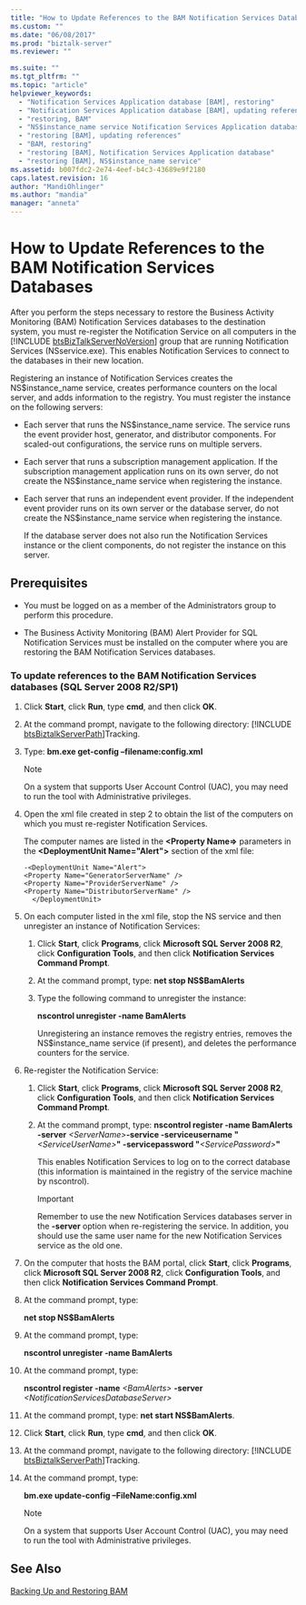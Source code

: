 ```yaml
---
title: "How to Update References to the BAM Notification Services Databases | Microsoft Docs"
ms.custom: ""
ms.date: "06/08/2017"
ms.prod: "biztalk-server"
ms.reviewer: ""

ms.suite: ""
ms.tgt_pltfrm: ""
ms.topic: "article"
helpviewer_keywords: 
  - "Notification Services Application database [BAM], restoring"
  - "Notification Services Application database [BAM], updating references"
  - "restoring, BAM"
  - "NS$instance_name service Notification Services Application database [BAM], NS$instance_name service"
  - "restoring [BAM], updating references"
  - "BAM, restoring"
  - "restoring [BAM], Notification Services Application database"
  - "restoring [BAM], NS$instance_name service"
ms.assetid: b007fdc2-2e74-4eef-b4c3-43689e9f2180
caps.latest.revision: 16
author: "MandiOhlinger"
ms.author: "mandia"
manager: "anneta"
---
```

# How to Update References to the BAM Notification Services Databases
After you perform the steps necessary to restore the Business Activity Monitoring (BAM) Notification Services databases to the destination system, you must re-register the Notification Service on all computers in the [!INCLUDE [btsBizTalkServerNoVersion](../includes/btsbiztalkservernoversion-md.md)] group that are running Notification Services (NSservice.exe). This enables Notification Services to connect to the databases in their new location.  
  
 Registering an instance of Notification Services creates the NS$instance_name service, creates performance counters on the local server, and adds information to the registry. You must register the instance on the following servers:  
  
- Each server that runs the NS$instance_name service. The service runs the event provider host, generator, and distributor components. For scaled-out configurations, the service runs on multiple servers.  
  
- Each server that runs a subscription management application. If the subscription management application runs on its own server, do not create the NS$instance_name service when registering the instance.  
  
- Each server that runs an independent event provider. If the independent event provider runs on its own server or the database server, do not create the NS$instance_name service when registering the instance.  
  
  If the database server does not also run the Notification Services instance or the client components, do not register the instance on this server.  
  
## Prerequisites  
  
-   You must be logged on as a member of the Administrators group to perform this procedure.  
  
-   The Business Activity Monitoring (BAM) Alert Provider for SQL Notification Services must be installed on the computer where you are restoring the BAM Notification Services databases.  
  
### To update references to the BAM Notification Services databases (SQL Server 2008 R2/SP1)  
  
1. Click **Start**, click **Run**, type **cmd**, and then click **OK**.  
  
2. At the command prompt, navigate to the following directory: [!INCLUDE [btsBiztalkServerPath](../includes/btsbiztalkserverpath-md.md)]Tracking.  
  
3. Type: **bm.exe get-config –filename:config.xml**  
  
   > [!NOTE]
   >  On a system that supports User Account Control (UAC), you may need to run the tool with Administrative privileges.  
  
4. Open the xml file created in step 2 to obtain the list of the computers on which you must re-register Notification Services.  
  
    The computer names are listed in the **\<Property Name\=\>** parameters in the **\<DeploymentUnit Name="Alert"\>** section of the xml file:  
  
   ```  
   -<DeploymentUnit Name="Alert">  
   <Property Name="GeneratorServerName" />  
   <Property Name="ProviderServerName" />  
   <Property Name="DistributorServerName" />  
     </DeploymentUnit>  
   ```  
  
5. On each computer listed in the xml file, stop the NS service and then unregister an instance of Notification Services:  
  
   1.  Click **Start**, click **Programs**, click **Microsoft SQL Server 2008 R2**, click **Configuration Tools**, and then click **Notification Services Command Prompt**.  
  
   2.  At the command prompt, type: **net stop NS$BamAlerts**  
  
   3.  Type the following command to unregister the instance:  
  
        **nscontrol unregister  -name BamAlerts**  
  
        Unregistering an instance removes the registry entries, removes the NS$instance_name service (if present), and deletes the performance counters for the service.  
  
6. Re-register the Notification Service:  
  
   1.  Click **Start**, click **Programs**, click **Microsoft SQL Server 2008 R2**, click **Configuration Tools**, and then click **Notification Services Command Prompt**.  
  
   2.  At the command prompt, type: **nscontrol register -name BamAlerts -server** *\<ServerName\>***-service -serviceusername "***\<ServiceUserName\>***" -servicepassword "***\<ServicePassword\>***"**  
  
        This enables Notification Services to log on to the correct database (this information is maintained in the registry of the service machine by nscontrol).  
  
       > [!IMPORTANT]
       >  Remember to use the new Notification Services databases server in the **-server** option when re-registering the service. In addition, you should use the same user name for the new Notification Services service as the old one.  
  
7. On the computer that hosts the BAM portal, click **Start**, click **Programs**, click **Microsoft SQL Server 2008 R2**, click **Configuration Tools**, and then click **Notification Services Command Prompt**.  
  
8. At the command prompt, type:  
  
    **net stop NS$BamAlerts**  
  
9. At the command prompt, type:  
  
     **nscontrol unregister  -name BamAlerts**  
  
10. At the command prompt, type:  
  
     **nscontrol register  -name**  *\<BamAlerts\>*  **-server** *\<NotificationServicesDatabaseServer\>*  
  
11. At the command prompt, type: **net start NS$BamAlerts**.  
  
12. Click **Start**, click **Run**, type **cmd**, and then click **OK**.  
  
13. At the command prompt, navigate to the following directory: [!INCLUDE [btsBiztalkServerPath](../includes/btsbiztalkserverpath-md.md)]Tracking.  
  
14. At the command prompt, type:  
  
     **bm.exe update-config –FileName:config.xml**  
  
    > [!NOTE]
    >  On a system that supports User Account Control (UAC), you may need to run the tool with Administrative privileges.  
  
## See Also  
 [Backing Up and Restoring BAM](../core/backing-up-and-restoring-bam.md)